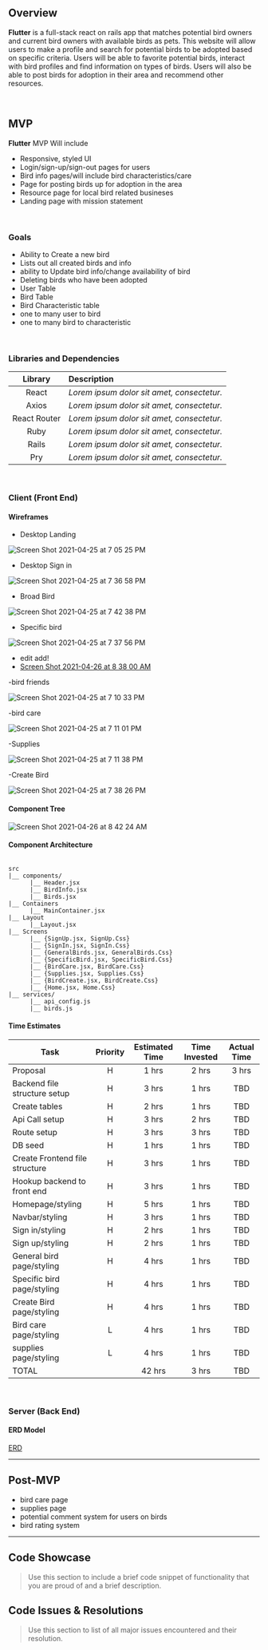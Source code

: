 


## Overview

**Flutter** is a full-stack react on rails app that matches potential bird owners and current bird owners with available birds as pets. This website will allow users to make a profile and search for potential birds to be adopted based on specific criteria. Users will be able to favorite potential birds, interact with bird profiles and find information on types of birds. Users will also be able to post birds for adoption in their area and recommend other resources.


<br>

## MVP

**Flutter** MVP Will include 
 - Responsive, styled UI 
 - Login/sign-up/sign-out pages for users
 - Bird info pages/will include bird characteristics/care
 - Page for posting birds up for adoption in the area
 - Resource page for local bird related busineses
 - Landing page with mission statement
 

<br>

### Goals

- Ability to Create a new bird
- Lists out all created birds and info
- ability to Update bird info/change availability of bird
- Deleting birds who have been adopted
- User Table
- Bird Table
- Bird Characteristic table 
- one to many user to bird
- one to many bird to characteristic
<br>

### Libraries and Dependencies


|     Library      | Description                                |
| :--------------: | :----------------------------------------- |
|      React       | _Lorem ipsum dolor sit amet, consectetur._ |
|      Axios       | _Lorem ipsum dolor sit amet, consectetur._ |
|   React Router   | _Lorem ipsum dolor sit amet, consectetur._ |
|      Ruby        | _Lorem ipsum dolor sit amet, consectetur._ |
|      Rails       | _Lorem ipsum dolor sit amet, consectetur._ |
|      Pry         | _Lorem ipsum dolor sit amet, consectetur._ |

<br>

### Client (Front End)

#### Wireframes

- Desktop Landing

![Screen Shot 2021-04-25 at 7 05 25 PM](https://user-images.githubusercontent.com/78058810/116016211-33d57900-a5f9-11eb-8e85-9b1bb5d42430.png)

- Desktop Sign in

![Screen Shot 2021-04-25 at 7 36 58 PM](https://user-images.githubusercontent.com/78058810/116017719-9b8dc300-a5fd-11eb-92ec-fc7385bdd85e.png)

- Broad Bird

![Screen Shot 2021-04-25 at 7 42 38 PM](https://user-images.githubusercontent.com/78058810/116018040-6635a500-a5fe-11eb-9018-5475fd282942.png)




- Specific bird

![Screen Shot 2021-04-25 at 7 37 56 PM](https://user-images.githubusercontent.com/78058810/116017763-bf510900-a5fd-11eb-9b6d-8853a1958cf3.png)

- edit add!
- [Screen Shot 2021-04-26 at 8 38 00 AM](https://user-images.githubusercontent.com/78058810/116101176-daa62d80-a66a-11eb-94ce-dd5a05fd622b.png)



-bird friends

![Screen Shot 2021-04-25 at 7 10 33 PM](https://user-images.githubusercontent.com/78058810/116016464-ead1f480-a5f9-11eb-970d-dca6f534921c.png)

-bird care

![Screen Shot 2021-04-25 at 7 11 01 PM](https://user-images.githubusercontent.com/78058810/116016487-fae9d400-a5f9-11eb-856f-c3371bb603e7.png)

-Supplies

![Screen Shot 2021-04-25 at 7 11 38 PM](https://user-images.githubusercontent.com/78058810/116016513-10f79480-a5fa-11eb-9fdd-d7c39e20eaab.png)

-Create Bird

![Screen Shot 2021-04-25 at 7 38 26 PM](https://user-images.githubusercontent.com/78058810/116017792-d0017f00-a5fd-11eb-8edd-27b491dc13d5.png)




#### Component Tree

![Screen Shot 2021-04-26 at 8 42 24 AM](https://user-images.githubusercontent.com/78058810/116101856-6e77f980-a66b-11eb-9dcf-176e5dc37b23.png)


#### Component Architecture

``` structure

src
|__ components/
      |__ Header.jsx
      |__ BirdInfo.jsx
      |__ Birds.jsx
|__ Containers
      |__ MainContainer.jsx
|__ Layout
      |__Layout.jsx
|__ Screens
      |__ {SignUp.jsx, SignUp.Css}
      |__ {SignIn.jsx, SignIn.Css}
      |__ {GeneralBirds.jsx, GeneralBirds.Css}
      |__ {SpecificBird.jsx, SpecificBird.Css}
      |__ {BirdCare.jsx, BirdCare.Css}
      |__ {Supplies.jsx, Supplies.Css}
      |__ {BirdCreate.jsx, BirdCreate.Css}
      |__ {Home.jsx, Home.Css}   
|__ services/
      |__ api_config.js
      |__ birds.js

```

#### Time Estimates


| Task                | Priority | Estimated Time | Time Invested | Actual Time |
| ------------------- | :------: | :------------: | :-----------: | :---------: |
| Proposal            |    H     |     1 hrs      |     2 hrs     |    3 hrs    |
| Backend file structure setup |    H     |     3 hrs      |     1 hrs     |     TBD     |
| Create tables |    H     |     2 hrs      |     1 hrs     |     TBD     |
| Api Call setup|    H     |     3 hrs      |     2 hrs     |     TBD     |
| Route setup |    H     |     3 hrs      |     3 hrs     |     TBD     |
| DB seed |    H     |     1 hrs      |     1 hrs     |     TBD     |
| Create Frontend file structure |    H     |     3 hrs      |     1 hrs     |     TBD     |
| Hookup backend to front end |    H     |     3 hrs      |     1 hrs     |     TBD     |
| Homepage/styling |    H     |     5 hrs      |     1 hrs     |     TBD     |
| Navbar/styling |    H     |     3 hrs      |     1 hrs     |     TBD     |
| Sign in/styling |    H     |     2 hrs      |     1 hrs     |     TBD     |
| Sign up/styling |    H     |     2 hrs      |     1 hrs     |     TBD     |
| General bird page/styling |    H     |     4 hrs      |     1 hrs     |     TBD     |
| Specific bird page/styling |    H     |     4 hrs      |     1 hrs     |     TBD     |
| Create Bird page/styling |    H     |     4 hrs      |     1 hrs     |     TBD     |
| Bird care page/styling |    L     |     4 hrs      |     1 hrs     |     TBD     |
| supplies page/styling |    L     |     4 hrs      |     1 hrs     |     TBD     |
| TOTAL               |          |     42 hrs      |     3 hrs     |     TBD     |


<br>

### Server (Back End)

#### ERD Model


[ERD](https://drive.google.com/file/d/1hgZiIzRwPfwnU6vu9sEkAFjTkhHPbiI1/view?usp=sharing)
<br>

***

## Post-MVP

- bird care page
- supplies page
- potential comment system for users on birds
- bird rating system

***

## Code Showcase

> Use this section to include a brief code snippet of functionality that you are proud of and a brief description.

## Code Issues & Resolutions

> Use this section to list of all major issues encountered and their resolution.
